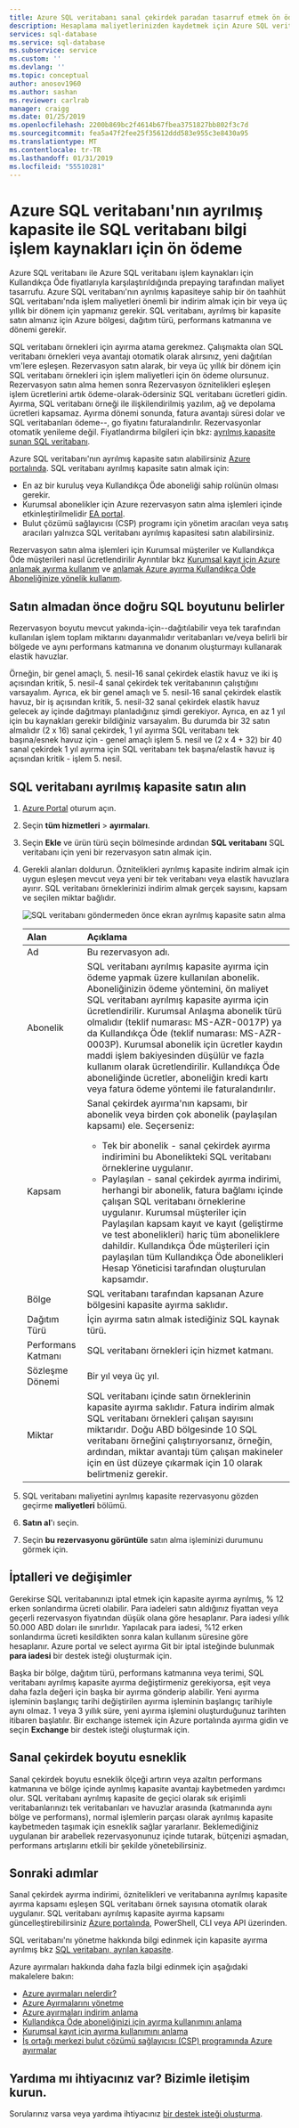 ```yaml
---
title: Azure SQL veritabanı sanal çekirdek paradan tasarruf etmek ön ödeme | Microsoft Docs
description: Hesaplama maliyetlerinizden kaydetmek için Azure SQL veritabanı'nın ayrılmış kapasite satın alma konusunda bilgi edinin.
services: sql-database
ms.service: sql-database
ms.subservice: service
ms.custom: ''
ms.devlang: ''
ms.topic: conceptual
author: anosov1960
ms.author: sashan
ms.reviewer: carlrab
manager: craigg
ms.date: 01/25/2019
ms.openlocfilehash: 2200b869bc2f4614b67fbea3751827bb802f3c7d
ms.sourcegitcommit: fea5a47f2fee25f35612ddd583e955c3e8430a95
ms.translationtype: MT
ms.contentlocale: tr-TR
ms.lasthandoff: 01/31/2019
ms.locfileid: "55510281"
---
```

# <a name="prepay-for-sql-database-compute-resources-with-azure-sql-database-reserved-capacity"></a>Azure SQL veritabanı'nın ayrılmış kapasite ile SQL veritabanı bilgi işlem kaynakları için ön ödeme

Azure SQL veritabanı ile Azure SQL veritabanı işlem kaynakları için Kullandıkça Öde fiyatlarıyla karşılaştırıldığında prepaying tarafından maliyet tasarrufu. Azure SQL veritabanı'nın ayrılmış kapasiteye sahip bir ön taahhüt SQL veritabanı'nda işlem maliyetleri önemli bir indirim almak için bir veya üç yıllık bir dönem için yapmanız gerekir. SQL veritabanı, ayrılmış bir kapasite satın almanız için Azure bölgesi, dağıtım türü, performans katmanına ve dönemi gerekir. 

SQL veritabanı örnekleri için ayırma atama gerekmez. Çalışmakta olan SQL veritabanı örnekleri veya avantajı otomatik olarak alırsınız, yeni dağıtılan vm'lere eşleşen. Rezervasyon satın alarak, bir veya üç yıllık bir dönem için SQL veritabanı örnekleri için işlem maliyetleri için ön ödeme olursunuz. Rezervasyon satın alma hemen sonra Rezervasyon öznitelikleri eşleşen işlem ücretlerini artık ödeme-olarak-ödersiniz SQL veritabanı ücretleri gidin. Ayırma, SQL veritabanı örneği ile ilişkilendirilmiş yazılım, ağ ve depolama ücretleri kapsamaz. Ayırma dönemi sonunda, fatura avantajı süresi dolar ve SQL veritabanları ödeme--, go fiyatını faturalandırılır. Rezervasyonlar otomatik yenileme değil. Fiyatlandırma bilgileri için bkz: [ayrılmış kapasite sunan SQL veritabanı](https://azure.microsoft.com/pricing/details/sql-database/managed/).

Azure SQL veritabanı'nın ayrılmış kapasite satın alabilirsiniz [Azure portalında](https://portal.azure.com). SQL veritabanı ayrılmış kapasite satın almak için:
- En az bir kuruluş veya Kullandıkça Öde aboneliği sahip rolünün olması gerekir.
- Kurumsal abonelikler için Azure rezervasyon satın alma işlemleri içinde etkinleştirilmelidir [EA portal](https://ea.azure.com).
-  Bulut çözümü sağlayıcısı (CSP) programı için yönetim aracıları veya satış aracıları yalnızca SQL veritabanı ayrılmış kapasitesi satın alabilirsiniz.

Rezervasyon satın alma işlemleri için Kurumsal müşteriler ve Kullandıkça Öde müşterileri nasıl ücretlendirilir Ayrıntılar bkz [Kurumsal kayıt için Azure anlamak ayırma kullanım](../billing/billing-understand-reserved-instance-usage-ea.md) ve [anlamak Azure ayırma Kullandıkça Öde Aboneliğinize yönelik kullanım](../billing/billing-understand-reserved-instance-usage.md).

## <a name="determine-the-right-sql-size-before-purchase"></a>Satın almadan önce doğru SQL boyutunu belirler

Rezervasyon boyutu mevcut yakında-için--dağıtılabilir veya tek tarafından kullanılan işlem toplam miktarını dayanmalıdır veritabanları ve/veya belirli bir bölgede ve aynı performans katmanına ve donanım oluşturmayı kullanarak elastik havuzlar. 

Örneğin, bir genel amaçlı, 5. nesil-16 sanal çekirdek elastik havuz ve iki iş açısından kritik, 5. nesil-4 sanal çekirdek tek veritabanının çalıştığını varsayalım. Ayrıca, ek bir genel amaçlı ve 5. nesil-16 sanal çekirdek elastik havuz, bir iş açısından kritik, 5. nesil-32 sanal çekirdek elastik havuz gelecek ay içinde dağıtmayı planladığınız şimdi gerekiyor. Ayrıca, en az 1 yıl için bu kaynakları gerekir bildiğiniz varsayalım. Bu durumda bir 32 satın almalıdır (2 x 16) sanal çekirdek, 1 yıl ayırma SQL veritabanı tek başına/esnek havuz için - genel amaçlı işlem 5. nesil ve (2 x 4 + 32) bir 40 sanal çekirdek 1 yıl ayırma için SQL veritabanı tek başına/elastik havuz iş açısından kritik - işlem 5. nesil.

## <a name="buy-sql-database-reserved-capacity"></a>SQL veritabanı ayrılmış kapasite satın alın

1. [Azure Portal](https://portal.azure.com) oturum açın.
2. Seçin **tüm hizmetleri** > **ayırmaları**.
3. Seçin **Ekle** ve ürün türü seçin bölmesinde ardından **SQL veritabanı** SQL veritabanı için yeni bir rezervasyon satın almak için.
4. Gerekli alanları doldurun. Öznitelikleri ayrılmış kapasite indirim almak için uygun eşleşen mevcut veya yeni bir tek veritabanı veya elastik havuzlara ayırır. SQL veritabanı örneklerinizi indirim almak gerçek sayısını, kapsam ve seçilen miktar bağlıdır.

   ![SQL veritabanı göndermeden önce ekran ayrılmış kapasite satın alma](./media/sql-database-reserved-vcores/sql-reserved-vcores-purchase.png)

    | Alan      | Açıklama|
    |:------------|:--------------|
    |Ad        |Bu rezervasyon adı.| 
    |Abonelik|SQL veritabanı ayrılmış kapasite ayırma için ödeme yapmak üzere kullanılan abonelik. Aboneliğinizin ödeme yöntemini, ön maliyet SQL veritabanı ayrılmış kapasite ayırma için ücretlendirilir. Kurumsal Anlaşma abonelik türü olmalıdır (teklif numarası: MS-AZR-0017P) ya da Kullandıkça Öde (teklif numarası: MS-AZR-0003P). Kurumsal abonelik için ücretler kaydın maddi işlem bakiyesinden düşülür ve fazla kullanım olarak ücretlendirilir. Kullandıkça Öde aboneliğinde ücretler, aboneliğin kredi kartı veya fatura ödeme yöntemi ile faturalandırılır.|    
    |Kapsam       |Sanal çekirdek ayırma'nın kapsamı, bir abonelik veya birden çok abonelik (paylaşılan kapsamı) ele. Seçerseniz: <ul><li>Tek bir abonelik - sanal çekirdek ayırma indirimini bu Abonelikteki SQL veritabanı örneklerine uygulanır. </li><li>Paylaşılan - sanal çekirdek ayırma indirimi, herhangi bir abonelik, fatura bağlamı içinde çalışan SQL veritabanı örneklerine uygulanır. Kurumsal müşteriler için Paylaşılan kapsam kayıt ve kayıt (geliştirme ve test abonelikleri) hariç tüm aboneliklere dahildir. Kullandıkça Öde müşterileri için paylaşılan tüm Kullandıkça Öde abonelikleri Hesap Yöneticisi tarafından oluşturulan kapsamdır.</li></ul>|
    |Bölge      |SQL veritabanı tarafından kapsanan Azure bölgesini kapasite ayırma saklıdır.|    
    |Dağıtım Türü|İçin ayırma satın almak istediğiniz SQL kaynak türü.|
    |Performans Katmanı|SQL veritabanı örnekleri için hizmet katmanı.
    |Sözleşme Dönemi        |Bir yıl veya üç yıl.|
    |Miktar    |SQL veritabanı içinde satın örneklerinin kapasite ayırma saklıdır. Fatura indirim almak SQL veritabanı örnekleri çalışan sayısını miktarıdır. Doğu ABD bölgesinde 10 SQL veritabanı örneğini çalıştırıyorsanız, örneğin, ardından, miktar avantajı tüm çalışan makineler için en üst düzeye çıkarmak için 10 olarak belirtmeniz gerekir. |

5. SQL veritabanı maliyetini ayrılmış kapasite rezervasyonu gözden geçirme **maliyetleri** bölümü.
6. **Satın al**'ı seçin.
7. Seçin **bu rezervasyonu görüntüle** satın alma işleminizi durumunu görmek için.

## <a name="cancellations-and-exchanges"></a>İptalleri ve değişimler

Gerekirse SQL veritabanınızı iptal etmek için kapasite ayırma ayrılmış, % 12 erken sonlandırma ücreti olabilir. Para iadeleri satın aldığınız fiyattan veya geçerli rezervasyon fiyatından düşük olana göre hesaplanır. Para iadesi yıllık 50.000 ABD doları ile sınırlıdır. Yapılacak para iadesi, %12 erken sonlandırma ücreti kesildikten sonra kalan kullanım süresine göre hesaplanır. Azure portal ve select ayırma Git bir iptal isteğinde bulunmak **para iadesi** bir destek isteği oluşturmak için.

Başka bir bölge, dağıtım türü, performans katmanına veya terimi, SQL veritabanı ayrılmış kapasite ayırma değiştirmeniz gerekiyorsa, eşit veya daha fazla değeri için başka bir ayırma gönderip alabilir. Yeni ayırma işleminin başlangıç tarihi değiştirilen ayırma işleminin başlangıç tarihiyle aynı olmaz. 1 veya 3 yıllık süre, yeni ayırma işlemini oluşturduğunuz tarihten itibaren başlatılır. Bir exchange istemek için Azure portalında ayırma gidin ve seçin **Exchange** bir destek isteği oluşturmak için.

## <a name="vcore-size-flexibility"></a>Sanal çekirdek boyutu esneklik

Sanal çekirdek boyutu esneklik ölçeği artırın veya azaltın performans katmanına ve bölge içinde ayrılmış kapasite avantajı kaybetmeden yardımcı olur. SQL veritabanı ayrılmış kapasite de geçici olarak sık erişimli veritabanlarınızı tek veritabanları ve havuzlar arasında (katmanında aynı bölge ve performans), normal işlemlerin parçası olarak ayrılmış kapasite kaybetmeden taşımak için esneklik sağlar yararlanır. Beklemediğiniz uygulanan bir arabellek rezervasyonunuz içinde tutarak, bütçenizi aşmadan, performans artışlarını etkili bir şekilde yönetebilirsiniz.

## <a name="next-steps"></a>Sonraki adımlar

Sanal çekirdek ayırma indirimi, öznitelikleri ve veritabanına ayrılmış kapasite ayırma kapsamı eşleşen SQL veritabanı örnek sayısına otomatik olarak uygulanır. SQL veritabanı ayrılmış kapasite ayırma kapsamı güncelleştirebilirsiniz [Azure portalında](https://portal.azure.com), PowerShell, CLI veya API üzerinden. 

SQL veritabanı'nı yönetme hakkında bilgi edinmek için kapasite ayırma ayrılmış bkz [SQL veritabanı, ayrılan kapasite](../billing/billing-manage-reserved-vm-instance.md).

Azure ayırmaları hakkında daha fazla bilgi edinmek için aşağıdaki makalelere bakın:

- [Azure ayırmaları nelerdir?](../billing/billing-save-compute-costs-reservations.md)
- [Azure Ayırmalarını yönetme](../billing/billing-manage-reserved-vm-instance.md)
- [Azure ayırmaları indirim anlama](../billing/billing-understand-reservation-charges.md)
- [Kullandıkça Öde aboneliğinizi için ayırma kullanımını anlama](../billing/billing-understand-reserved-instance-usage.md)
- [Kurumsal kayıt için ayırma kullanımını anlama](../billing/billing-understand-reserved-instance-usage-ea.md)
- [İş ortağı merkezi bulut çözümü sağlayıcısı (CSP) programında Azure ayırmalar](https://docs.microsoft.com/partner-center/azure-reservations)

## <a name="need-help-contact-us"></a>Yardıma mı ihtiyacınız var? Bizimle iletişim kurun.

Sorularınız varsa veya yardıma ihtiyacınız [bir destek isteği oluşturma](https://portal.azure.com/#blade/Microsoft_Azure_Support/HelpAndSupportBlade/newsupportrequest).

